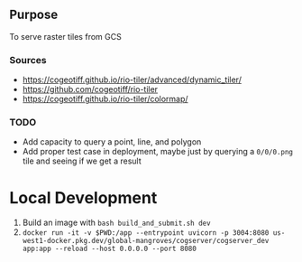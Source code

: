 ## Purpose
To serve raster tiles from GCS

### Sources
- https://cogeotiff.github.io/rio-tiler/advanced/dynamic_tiler/
- https://github.com/cogeotiff/rio-tiler
- https://cogeotiff.github.io/rio-tiler/colormap/

### TODO
- Add capacity to query a point, line, and polygon
- Add proper test case in deployment, maybe just by querying a `0/0/0.png` tile and seeing if we get a result

# Local Development
1. Build an image with `bash build_and_submit.sh dev`
2. `docker run -it -v $PWD:/app --entrypoint uvicorn -p 3004:8080 us-west1-docker.pkg.dev/global-mangroves/cogserver/cogserver_dev app:app --reload --host 0.0.0.0 --port 8080`
